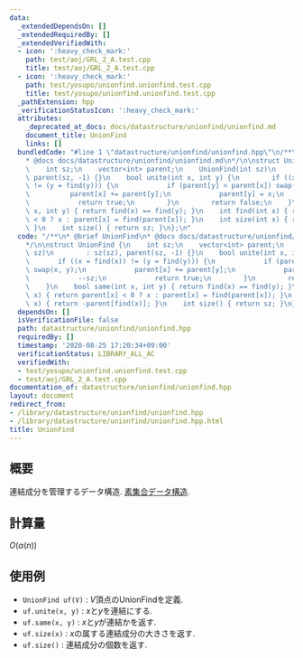 ```yaml
---
data:
  _extendedDependsOn: []
  _extendedRequiredBy: []
  _extendedVerifiedWith:
  - icon: ':heavy_check_mark:'
    path: test/aoj/GRL_2_A.test.cpp
    title: test/aoj/GRL_2_A.test.cpp
  - icon: ':heavy_check_mark:'
    path: test/yosupo/unionfind.unionfind.test.cpp
    title: test/yosupo/unionfind.unionfind.test.cpp
  _pathExtension: hpp
  _verificationStatusIcon: ':heavy_check_mark:'
  attributes:
    _deprecated_at_docs: docs/datastructure/unionfind/unionfind.md
    document_title: UnionFind
    links: []
  bundledCode: "#line 1 \"datastructure/unionfind/unionfind.hpp\"\n/**\n* @brief UnionFind\n\
    * @docs docs/datastructure/unionfind/unionfind.md\n*/\n\nstruct UnionFind {\n\
    \    int sz;\n    vector<int> parent;\n    UnionFind(int sz)\n        : sz(sz),\
    \ parent(sz, -1) {}\n    bool unite(int x, int y) {\n        if ((x = find(x))\
    \ != (y = find(y))) {\n            if (parent[y] < parent[x]) swap(x, y);\n  \
    \          parent[x] += parent[y];\n            parent[y] = x;\n            --sz;\n\
    \            return true;\n        }\n        return false;\n    }\n    bool same(int\
    \ x, int y) { return find(x) == find(y); }\n    int find(int x) { return parent[x]\
    \ < 0 ? x : parent[x] = find(parent[x]); }\n    int size(int x) { return -parent[find(x)];\
    \ }\n    int size() { return sz; }\n};\n"
  code: "/**\n* @brief UnionFind\n* @docs docs/datastructure/unionfind/unionfind.md\n\
    */\n\nstruct UnionFind {\n    int sz;\n    vector<int> parent;\n    UnionFind(int\
    \ sz)\n        : sz(sz), parent(sz, -1) {}\n    bool unite(int x, int y) {\n \
    \       if ((x = find(x)) != (y = find(y))) {\n            if (parent[y] < parent[x])\
    \ swap(x, y);\n            parent[x] += parent[y];\n            parent[y] = x;\n\
    \            --sz;\n            return true;\n        }\n        return false;\n\
    \    }\n    bool same(int x, int y) { return find(x) == find(y); }\n    int find(int\
    \ x) { return parent[x] < 0 ? x : parent[x] = find(parent[x]); }\n    int size(int\
    \ x) { return -parent[find(x)]; }\n    int size() { return sz; }\n};\n"
  dependsOn: []
  isVerificationFile: false
  path: datastructure/unionfind/unionfind.hpp
  requiredBy: []
  timestamp: '2020-08-25 17:20:34+09:00'
  verificationStatus: LIBRARY_ALL_AC
  verifiedWith:
  - test/yosupo/unionfind.unionfind.test.cpp
  - test/aoj/GRL_2_A.test.cpp
documentation_of: datastructure/unionfind/unionfind.hpp
layout: document
redirect_from:
- /library/datastructure/unionfind/unionfind.hpp
- /library/datastructure/unionfind/unionfind.hpp.html
title: UnionFind
---
```

## 概要

連結成分を管理するデータ構造. [素集合データ構造](https://ja.wikipedia.org/wiki/%E7%B4%A0%E9%9B%86%E5%90%88%E3%83%87%E3%83%BC%E3%82%BF%E6%A7%8B%E9%80%A0).

## 計算量

$O(\alpha (n))$

## 使用例

* `UnionFind uf(V)` : $V$頂点のUnionFindを定義.
* `uf.unite(x, y)` : $x$と$y$を連結にする.
* `uf.same(x, y)` : $x$と$y$が連結かを返す.
* `uf.size(x)` : $x$の属する連結成分の大きさを返す.
* `uf.size()` : 連結成分の個数を返す.
